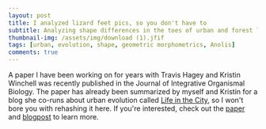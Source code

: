 ```yaml
---
layout: post
title: I analyzed lizard feet pics, so you don't have to
subtitle: Analyzing shape differences in the toes of urban and forest lizards
thumbnail-img: /assets/img/download (1).jfif
tags: [urban, evolution, shape, geometric morphometrics, Anolis]
comments: true
---
```


A paper I have been working on for years with Travis Hagey and Kristin Winchell was recently published in the Journal of Integrative Organismal Biology. The paper has already been summarized by myself and Kristin for a blog she co-runs about urban evolution called [Life in the City](https://urbanevolution-litc.com/), so I won't bore you with rehashing it here. If you're interested, check out the [paper](https://academic.oup.com/iob/article/4/1/obac028/6638989) and [blogpost](https://urbanevolution-litc.com/2022/07/27/cityshape-how-urban-environments-have-shaped-the-toes-of-puerto-rican-crested-anoles/) to learn more. 

